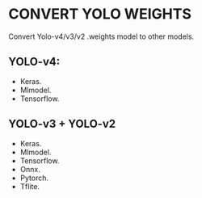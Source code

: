 # CONVERT YOLO WEIGHTS
Convert Yolo-v4/v3/v2 .weights model to other models.

## YOLO-v4:
- Keras.
- Mlmodel.
- Tensorflow.

## YOLO-v3 + YOLO-v2
- Keras.
- Mlmodel.
- Tensorflow.
- Onnx.
- Pytorch.
- Tflite.